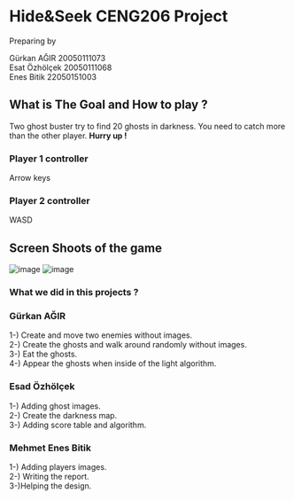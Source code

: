 # Hide&Seek CENG206 Project

Preparing by

Gürkan AĞIR 20050111073 <br>
Esat Özhölçek 20050111068 <br>
Enes Bitik 22050151003 <br>

## What is The Goal and How to play ?

Two ghost buster try to find 20 ghosts in darkness. You need to catch more than the other player. **Hurry up !**

### Player 1 controller
Arrow keys

### Player 2 controller
WASD

## Screen Shoots of the game
![image](https://github.com/esatozholcek/HideAndSeekGame/assets/91716520/c2b30c64-2769-4a28-9506-b8b6d6608a2e)
![image](https://github.com/esatozholcek/HideAndSeekGame/assets/91716520/02be528a-c938-4040-8c3c-ea2252828434)


### What we did in this projects ?

### Gürkan AĞIR
1-) Create and move two enemies without images. <br>
2-) Create the ghosts and walk around randomly without images.<br>
3-) Eat the ghosts.<br>
4-) Appear the ghosts when inside of the light algorithm.<br>

### Esad Özhölçek
1-) Adding ghost images. <br>
2-) Create the darkness map. <br>
3-) Adding score table and algorithm. <br>


### Mehmet Enes Bitik
1-) Adding players images.<br>
2-) Writing the report.<br>
3-)Helping the design.<br>
